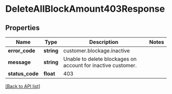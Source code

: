 # DeleteAllBlockAmount403Response

## Properties

Name | Type | Description | Notes
------------ | ------------- | ------------- | -------------
**error_code** | **string** | customer.blockage.inactive |
**message** | **string** | Unable to delete blockages on account for inactive customer. |
**status_code** | **float** | 403 |

[[Back to API list]](../../README.md#api-endpoints)
